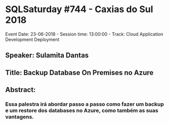 # SQLSaturday #744 - Caxias do Sul 2018
Event Date: 23-06-2018 - Session time: 13:00:00 - Track: Cloud Application Development  Deployment
## Speaker: Sulamita Dantas
## Title: Backup Database On Premises no Azure
## Abstract:
### Essa palestra irá abordar passo a passo como fazer um backup e um restore dos databases no Azure, como também as suas vantagens.
